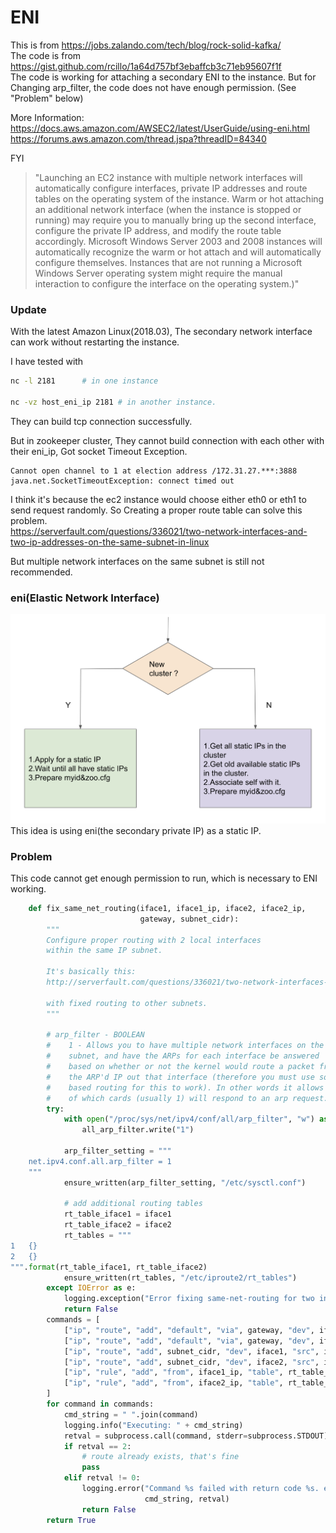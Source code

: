 # ENI
This is from https://jobs.zalando.com/tech/blog/rock-solid-kafka/  
The code is from https://gist.github.com/rcillo/1a64d757bf3ebaffcb3c71eb95607f1f  
The code is working for attaching a secondary ENI to the instance. But for Changing arp_filter, the code does not have enough permission. (See "Problem" below)

More Information:
https://docs.aws.amazon.com/AWSEC2/latest/UserGuide/using-eni.html
https://forums.aws.amazon.com/thread.jspa?threadID=84340

FYI
>"Launching an EC2 instance with multiple network interfaces will automatically configure interfaces, private IP addresses and route tables on the operating system of the instance. Warm or hot attaching an additional network interface (when the instance is stopped or running) may require you to manually bring up the second interface, configure the private IP address, and modify the route table accordingly. Microsoft Windows Server 2003 and 2008 instances will automatically recognize the warm or hot attach and will automatically configure themselves. Instances that are not running a Microsoft Windows Server operating system might require the manual interaction to configure the interface on the operating system.)"

### Update
With the latest Amazon Linux(2018.03), The secondary network interface can work without restarting the instance. 

I have tested with 
``` bash
nc -l 2181      # in one instance

nc -vz host_eni_ip 2181 # in another instance.
```
They can build tcp connection successfully.

But in zookeeper cluster, They cannot build connection with each other with their eni_ip, Got socket Timeout Exception.  
```
Cannot open channel to 1 at election address /172.31.27.***:3888 java.net.SocketTimeoutException: connect timed out
```  
I think it's because the ec2 instance would choose either eth0 or eth1 to send request randomly. So Creating a proper route table can solve this problem.  
https://serverfault.com/questions/336021/two-network-interfaces-and-two-ip-addresses-on-the-same-subnet-in-linux
  
But multiple network interfaces on the same subnet is still not recommended. 
### eni(Elastic Network Interface)
![Alt text](../images/eni.png?raw=true "eni")
This idea is using eni(the secondary private IP) as a static IP.
### Problem
This code cannot get enough permission to run, which is necessary to ENI working.
``` python
    def fix_same_net_routing(iface1, iface1_ip, iface2, iface2_ip,
                             gateway, subnet_cidr):
        """
        Configure proper routing with 2 local interfaces
        within the same IP subnet.

        It's basically this:
        http://serverfault.com/questions/336021/two-network-interfaces-and-two-ip-addresses-on-the-same-subnet-in-linux

        with fixed routing to other subnets.
        """

        # arp_filter - BOOLEAN
        #    1 - Allows you to have multiple network interfaces on the same
        #    subnet, and have the ARPs for each interface be answered
        #    based on whether or not the kernel would route a packet from
        #    the ARP'd IP out that interface (therefore you must use source
        #    based routing for this to work). In other words it allows control
        #    of which cards (usually 1) will respond to an arp request.
        try:
            with open("/proc/sys/net/ipv4/conf/all/arp_filter", "w") as all_arp_filter:
                all_arp_filter.write("1")

            arp_filter_setting = """
    net.ipv4.conf.all.arp_filter = 1
    """
            ensure_written(arp_filter_setting, "/etc/sysctl.conf")

            # add additional routing tables
            rt_table_iface1 = iface1
            rt_table_iface2 = iface2
            rt_tables = """
1   {}
2   {}
""".format(rt_table_iface1, rt_table_iface2)
            ensure_written(rt_tables, "/etc/iproute2/rt_tables")
        except IOError as e:
            logging.exception("Error fixing same-net-routing for two interfaces")
            return False
        commands = [
            ["ip", "route", "add", "default", "via", gateway, "dev", iface1, "table", rt_table_iface1],
            ["ip", "route", "add", "default", "via", gateway, "dev", iface2, "table", rt_table_iface2],
            ["ip", "route", "add", subnet_cidr, "dev", iface1, "src", iface1_ip, "table", rt_table_iface1],
            ["ip", "route", "add", subnet_cidr, "dev", iface2, "src", iface2_ip, "table", rt_table_iface2],
            ["ip", "rule", "add", "from", iface1_ip, "table", rt_table_iface1],
            ["ip", "rule", "add", "from", iface2_ip, "table", rt_table_iface2]
        ]
        for command in commands:
            cmd_string = " ".join(command)
            logging.info("Executing: " + cmd_string)
            retval = subprocess.call(command, stderr=subprocess.STDOUT)
            if retval == 2:
                # route already exists, that's fine
                pass
            elif retval != 0:
                logging.error("Command %s failed with return code %s. exiting.",
                              cmd_string, retval)
                return False
        return True

```